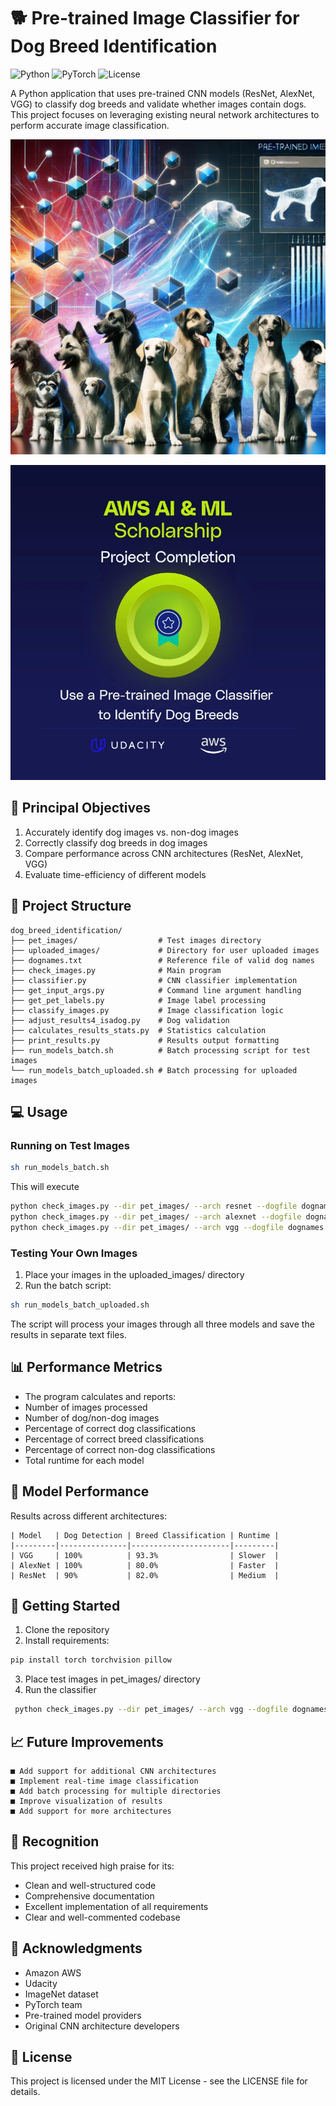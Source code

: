 # 🐕 Pre-trained Image Classifier for Dog Breed Identification

![Python](https://img.shields.io/badge/Python-3.7+-blue.svg)
![PyTorch](https://img.shields.io/badge/PyTorch-2.0+-red.svg)
![License](https://img.shields.io/badge/license-MIT-green.svg)

A Python application that uses pre-trained CNN models (ResNet, AlexNet, VGG) to classify dog breeds and validate 
whether images contain dogs. This project focuses on leveraging existing neural network architectures to perform 
accurate image classification.

![Background](./img/background.webp)

![Background](./img/badge.jpg)

## 🎯 Principal Objectives
   1. Accurately identify dog images vs. non-dog images
   2. Correctly classify dog breeds in dog images
   3. Compare performance across CNN architectures (ResNet, AlexNet, VGG)
   4. Evaluate time-efficiency of different models

## 📂 Project Structure
```
dog_breed_identification/
├── pet_images/                  # Test images directory
├── uploaded_images/             # Directory for user uploaded images
├── dognames.txt                 # Reference file of valid dog names
├── check_images.py              # Main program
├── classifier.py                # CNN classifier implementation
├── get_input_args.py            # Command line argument handling
├── get_pet_labels.py            # Image label processing
├── classify_images.py           # Image classification logic
├── adjust_results4_isadog.py    # Dog validation
├── calculates_results_stats.py  # Statistics calculation
├── print_results.py             # Results output formatting
├── run_models_batch.sh          # Batch processing script for test images
└── run_models_batch_uploaded.sh # Batch processing for uploaded images
```
## 💻 Usage
### Running on Test Images
```bash
sh run_models_batch.sh
```
This will execute

```bash
python check_images.py --dir pet_images/ --arch resnet --dogfile dognames.txt > resnet_pet-images.txt
python check_images.py --dir pet_images/ --arch alexnet --dogfile dognames.txt > alexnet_pet-images.txt
python check_images.py --dir pet_images/ --arch vgg --dogfile dognames.txt > vgg_pet-images.txt
```
### Testing Your Own Images
  1. Place your images in the uploaded_images/ directory
  2. Run the batch script:
```bash
sh run_models_batch_uploaded.sh
```
The script will process your images through all three models and save the results in separate text files.

## 📊 Performance Metrics
  - The program calculates and reports:
  - Number of images processed
  - Number of dog/non-dog images
  - Percentage of correct dog classifications
  - Percentage of correct breed classifications
  - Percentage of correct non-dog classifications
  - Total runtime for each model

## 🎯 Model Performance
Results across different architectures:
```
| Model   | Dog Detection | Breed Classification | Runtime |
|---------|---------------|----------------------|---------|
| VGG     | 100%          | 93.3%                | Slower  |
| AlexNet | 100%          | 80.0%                | Faster  |
| ResNet  | 90%           | 82.0%                | Medium  |
```
## 🚀 Getting Started
1. Clone the repository
2. Install requirements:
```bash
pip install torch torchvision pillow
```
3. Place test images in pet_images/ directory 
4. Run the classifier
```bash
 python check_images.py --dir pet_images/ --arch vgg --dogfile dognames.txt
```
## 📈 Future Improvements
    ■ Add support for additional CNN architectures
    ■ Implement real-time image classification
    ■ Add batch processing for multiple directories
    ■ Improve visualization of results
    ■ Add support for more architectures

## 💫 Recognition
This project received high praise for its:
- Clean and well-structured code
- Comprehensive documentation
- Excellent implementation of all requirements
- Clear and well-commented codebase

## 🙏 Acknowledgments
- Amazon AWS
- Udacity
- ImageNet dataset
- PyTorch team
- Pre-trained model providers
- Original CNN architecture developers

## 📝 License
This project is licensed under the MIT License - see the LICENSE file for details.

